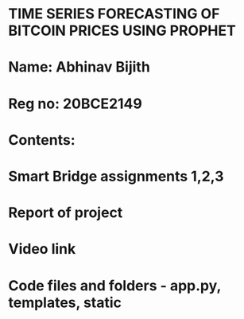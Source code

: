 # TIME SERIES FORECASTING OF BITCOIN PRICES USING PROPHET
# Name: Abhinav Bijith
# Reg no: 20BCE2149
# Contents:
# Smart Bridge assignments 1,2,3 
# Report of project 
# Video link
# Code files and folders - app.py, templates, static  
